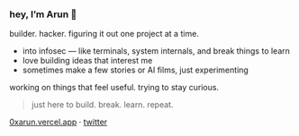 ### hey, I’m Arun 👋

builder. hacker. figuring it out one project at a time.

- into infosec — like terminals, system internals, and break things to learn  
- love building ideas that interest me  
- sometimes make a few stories or AI films, just experimenting

working on things that feel useful. trying to stay curious.

> just here to build. break. learn. repeat.

[0xarun.vercel.app](https://0xarun.vercel.app) · [twitter](https://twitter.com/0xarunn)
